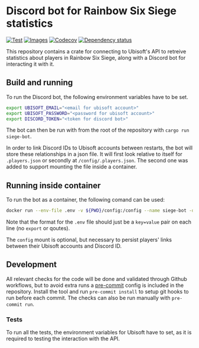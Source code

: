 # Discord bot for Rainbow Six Siege statistics

[![Test](https://github.com/oliverflecke/siege-bot/actions/workflows/test.yml/badge.svg)](https://github.com/oliverflecke/siege-bot/actions/workflows/test.yml?query=branch%3Amain)
[![Images](https://github.com/oliverflecke/siege-bot/actions/workflows/publish_image.yml/badge.svg)](https://github.com/oliverflecke/siege-bot/actions/workflows/publish_image.yml?query=branch%3Amain)
[![Codecov](https://codecov.io/github/oliverflecke/siege-bot/coverage.svg?branch=main)](https://codecov.io/gh/oliverflecke/siege-bot)
[![Dependency status](https://deps.rs/repo/github/oliverflecke/siege-bot/status.svg)](https://deps.rs/repo/github/oliverflecke/siege-bot)

This repository contains a crate for connecting to Ubisoft's API to retreive statistics about players in Rainbow Six Siege, along with a Discord bot for interacting it with it.

## Build and running

To run the Discord bot, the following environment variables have to be set.

```sh
export UBISOFT_EMAIL="<email for ubisoft account>"
export UBISOFT_PASSWORD="<password for ubisoft account>"
export DISCORD_TOKEN="<token for discord bot>"
```

The bot can then be run with from the root of the repository with `cargo run siege-bot`.

In order to link Discord IDs to Ubisoft accounts between restarts, the bot will store these relationships in a json file. It will first look relative to itself for `.players.json` or secondly at `/config/.players.json`. The second one was added to support mounting the file inside a container.

## Running inside container

To run the bot as a container, the following comand can be used:

```sh
docker run --env-file .env -v ${PWD}/config:/config --name siege-bot -d ghcr.io/oliverflecke/siege-bot
```

Note that the format for the `.env` file should just be a `key=value` pair on each line (no `export` or qoutes).

The `config` mount is optional, but necessary to persist players' links between their Ubisoft accounts and Discord ID.

## Development

All relevant checks for the code will be done and validated through Github workflows, but to avoid extra runs a [pre-commit](https://pre-commit.com) config is included in the repository. Install the tool and run `pre-commit install` to setup git hooks to run before each commit. The checks can also be run manually with `pre-commit run`.

### Tests

To run all the tests, the environment variables for Ubisoft have to set, as it is required to testing the interaction with the API.
